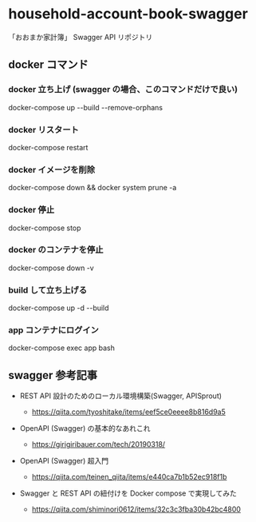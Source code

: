 # household-account-book-swagger

「おおまか家計簿」 Swagger API リポジトリ

## docker コマンド

### docker 立ち上げ (swagger の場合、このコマンドだけで良い)

docker-compose up --build --remove-orphans

### docker リスタート

docker-compose restart

### docker イメージを削除

docker-compose down && docker system prune -a

### docker 停止

docker-compose stop

### docker のコンテナを停止

docker-compose down -v

### build して立ち上げる

docker-compose up -d --build

### app コンテナにログイン

docker-compose exec app bash

## swagger 参考記事

- REST API 設計のためのローカル環境構築(Swagger, APISprout)

  - https://qiita.com/tyoshitake/items/eef5ce0eeee8b816d9a5

- OpenAPI (Swagger) の基本的なあれこれ

  - https://girigiribauer.com/tech/20190318/

- OpenAPI (Swagger) 超入門

  - https://qiita.com/teinen_qiita/items/e440ca7b1b52ec918f1b

- Swagger と REST API の紐付けを Docker compose で実現してみた

  - https://qiita.com/shiminori0612/items/32c3c3fba30b42bc4800
